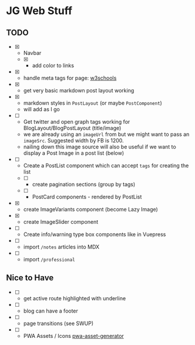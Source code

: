 # JG Web Stuff

## TODO

- [x] - Navbar
  - [x] - add color to links
- [x] - handle meta tags for page: [w3schools](https://www.w3schools.com/tags/tag_meta.asp)
- [x] - get very basic markdown post layout working
- [x] - markdown styles in `PostLayout` (or maybe `PostComponent`)
  - will add as I go
- [ ] - Get twitter and open graph tags working for BlogLayout/BlogPostLayout (title/image)
  - we are already using an `imageUrl` from but we might want to pass an `imageSrc`. Suggested width by FB is 1200.
  - nailing down this image source will also be useful if we want to display a Post Image in a post list (below)
- [ ] - Create a PostList component which can accept `tags` for creating the list
  - [ ] - create pagination sections (group by tags)
  - [ ] - PostCard components - rendered by PostList
- [x] - create ImageVariants component (become Lazy Image)
- [x] - create ImageSlider component
- [ ] - Create info/warning type box components like in Vuepress
- [ ] - import `/notes` articles into MDX
- [ ] - import `/professional`

## Nice to Have

- [ ] - get active route highlighted with underline
- [ ] - blog can have a footer
- [ ] - page transitions (see SWUP)
- [ ] - PWA Assets / Icons [pwa-asset-generator](https://www.npmjs.com/package/pwa-asset-generator)

